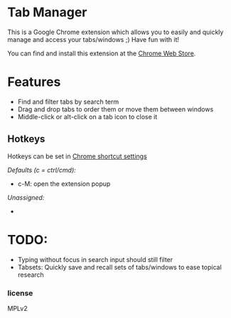 # Tab Manager
This is a Google Chrome extension which allows you to easily and quickly manage and access your tabs/windows ;)
Have fun with it!

You can find and install this extension at the [Chrome Web Store](https://chrome.google.com/webstore/detail/eobcjlgohobbfcgabmijkdgpjkknpbbo).

# Features

- Find and filter tabs by search term
- Drag and drop tabs to order them or move them between windows
- Middle-click or alt-click on a tab icon to close it

## Hotkeys

Hotkeys can be set in [Chrome shortcut settings](chrome://extensions/shortcuts)

*Defaults (c = ctrl/cmd):*

- c-M: open the extension popup

*Unassigned:*

-

# TODO:

- Typing without focus in search input should still filter
- Tabsets: Quickly save and recall sets of tabs/windows to ease topical research

### license
MPLv2
